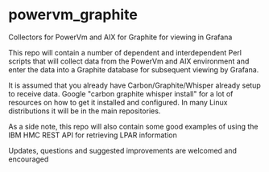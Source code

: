 # powervm_graphite
Collectors for PowerVm and AIX for Graphite for viewing in Grafana

This repo will contain a number of dependent and interdependent Perl scripts that will collect data from the PowerVm and AIX environment and enter the data into a Graphite database for subsequent viewing by Grafana.

It is assumed that you already have Carbon/Graphite/Whisper already setup to receive data. Google "carbon graphite whisper install" for a lot of resources on how to get it installed and configured. In many Linux distributions it will be in the main repositories.

As a side note, this repo will also contain some good examples of using the IBM HMC REST API for retrieving LPAR information

Updates, questions and suggested improvements are welcomed and encouraged
